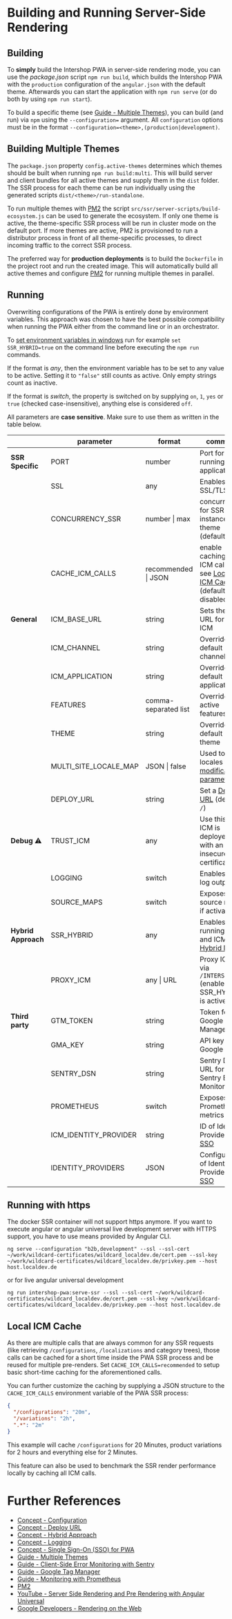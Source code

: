 <!--
kb_guide
kb_pwa
kb_everyone
kb_sync_latest_only
-->

# Building and Running Server-Side Rendering

## Building

To **simply** build the Intershop PWA in server-side rendering mode, you can use the _package.json_ script `npm run build`, which builds the Intershop PWA with the `production` configuration of the `angular.json` with the default theme.
Afterwards you can start the application with `npm run serve` (or do both by using `npm run start`).

To build a specific theme (see [Guide - Multiple Themes][multiple-themes]), you can build (and run) via `npm` using the `--configuration=` argument.
All `configuration` options must be in the format `--configuration=<theme>,(production|development)`.

## Building Multiple Themes

The `package.json` property `config.active-themes` determines which themes should be built when running `npm run build:multi`.
This will build server and client bundles for all active themes and supply them in the `dist` folder.
The SSR process for each theme can be run individually using the generated scripts `dist/<theme>/run-standalone`.

To run multiple themes with [PM2][pm2] the script `src/ssr/server-scripts/build-ecosystem.js` can be used to generate the ecosystem.
If only one theme is active, the theme-specific SSR process will be run in cluster mode on the default port.
If more themes are active, PM2 is provisioned to run a distributor process in front of all theme-specific processes, to direct incoming traffic to the correct SSR process.

The preferred way for **production deployments** is to build the `Dockerfile` in the project root and run the created image.
This will automatically build all active themes and configure [PM2][pm2] for running multiple themes in parallel.

## Running

Overwriting configurations of the PWA is entirely done by environment variables.
This approach was chosen to have the best possible compatibility when running the PWA either from the command line or in an orchestrator.

To [set environment variables in windows](https://docs.microsoft.com/en-us/windows-server/administration/windows-commands/set_1) run for example `set SSR_HYBRID=true` on the command line before executing the `npm run` commands.

If the format is _any_, then the environment variable has to be set to any value to be active.
Setting it to `"false"` still counts as active.
Only empty strings count as inactive.

If the format is _switch_, the property is switched on by supplying `on`, `1`, `yes` or `true` (checked case-insensitive), anything else is considered `off`.

All parameters are **case sensitive**.
Make sure to use them as written in the table below.

|                     | parameter             | format               | comment                                                                                      |
| ------------------- | --------------------- | -------------------- | -------------------------------------------------------------------------------------------- |
| **SSR Specific**    | PORT                  | number               | Port for running the application                                                             |
|                     | SSL                   | any                  | Enables SSL/TLS                                                                              |
|                     | CONCURRENCY_SSR       | number \| max        | concurrency for SSR instances per theme (default: 2)                                         |
|                     | CACHE_ICM_CALLS       | recommended \| JSON  | enable caching for ICM calls, see [Local ICM Cache](#local-icm-cache) (default: disabled)    |
| **General**         | ICM_BASE_URL          | string               | Sets the base URL for the ICM                                                                |
|                     | ICM_CHANNEL           | string               | Overrides the default channel                                                                |
|                     | ICM_APPLICATION       | string               | Overrides the default application                                                            |
|                     | FEATURES              | comma-separated list | Overrides active features                                                                    |
|                     | THEME                 | string               | Overrides the default theme                                                                  |
|                     | MULTI_SITE_LOCALE_MAP | JSON \| false        | Used to map locales to [url modification parameters](../guides/multi-site-configurations.md) |
|                     | DEPLOY_URL            | string               | Set a [Deploy URL][concept-deploy-url] (default `/`)                                         |
| **Debug** :warning: | TRUST_ICM             | any                  | Use this if ICM is deployed with an insecure certificate                                     |
|                     | LOGGING               | switch               | Enables extra log output                                                                     |
|                     | SOURCE_MAPS           | switch               | Exposes source maps if activated                                                             |
| **Hybrid Approach** | SSR_HYBRID            | any                  | Enables running PWA and ICM in [Hybrid Mode][concept-hybrid]                                 |
|                     | PROXY_ICM             | any \| URL           | Proxy ICM via `/INTERSHOP` (enabled if SSR_HYBRID is active)                                 |
| **Third party**     | GTM_TOKEN             | string               | Token for Google Tag Manager                                                                 |
|                     | GMA_KEY               | string               | API key for Google Maps                                                                      |
|                     | SENTRY_DSN            | string               | Sentry DSN URL for using Sentry Error Monitor                                                |
|                     | PROMETHEUS            | switch               | Exposes Prometheus metrics                                                                   |
|                     | ICM_IDENTITY_PROVIDER | string               | ID of Identity Provider for [SSO][concept-sso]                                               |
|                     | IDENTITY_PROVIDERS    | JSON                 | Configuration of Identity Providers for [SSO][concept-sso]                                   |

## Running with https

The docker SSR container will not support https anymore.
If you want to execute angular or angular universal live development server with HTTPS support, you have to use means provided by Angular CLI.

```
ng serve --configuration "b2b,development" --ssl --ssl-cert ~/work/wildcard-certificates/wildcard_localdev.de/cert.pem --ssl-key ~/work/wildcard-certificates/wildcard_localdev.de/privkey.pem --host host.localdev.de
```

or for live angular universal development

```
ng run intershop-pwa:serve-ssr --ssl --ssl-cert ~/work/wildcard-certificates/wildcard_localdev.de/cert.pem --ssl-key ~/work/wildcard-certificates/wildcard_localdev.de/privkey.pem --host host.localdev.de
```

## Local ICM Cache

As there are multiple calls that are always common for any SSR requests (like retrieving `/configurations`, `/localizations` and category trees), those calls can be cached for a short time inside the PWA SSR process and be reused for multiple pre-renders.
Set `CACHE_ICM_CALLS=recommended` to setup basic short-time caching for the aforementioned calls.

You can further customize the caching by supplying a JSON structure to the `CACHE_ICM_CALLS` environment variable of the PWA SSR process:

```json
{
  "/configurations": "20m",
  "/variations": "2h",
  ".*": "2m"
}
```

This example will cache `/configurations` for 20 Minutes, product variations for 2 hours and everything else for 2 Minutes.

This feature can also be used to benchmark the SSR render performance locally by caching all ICM calls.

# Further References

- [Concept - Configuration](../concepts/configuration.md)
- [Concept - Deploy URL][concept-deploy-url]
- [Concept - Hybrid Approach][concept-hybrid]
- [Concept - Logging](../concepts/logging.md)
- [Concept - Single Sign-On (SSO) for PWA][concept-sso]
- [Guide - Multiple Themes][multiple-themes]
- [Guide - Client-Side Error Monitoring with Sentry](./sentry-error-monitoring.md)
- [Guide - Google Tag Manager](./google-tag-manager.md)
- [Guide - Monitoring with Prometheus](./prometheus-monitoring.md)
- [PM2][pm2]
- [YouTube - Server Side Rendering and Pre Rendering with Angular Universal](https://www.youtube.com/watch?v=-VDOAjzLcvQ)
- [Google Developers - Rendering on the Web](https://developers.google.com/web/updates/2019/02/rendering-on-the-web)

[concept-sso]: ../concepts/sso.md
[concept-hybrid]: ../concepts/hybrid-approach.md
[concept-deploy-url]: ../concepts/deploy-url.md
[multiple-themes]: ./multiple-themes.md
[pm2]: https://pm2.keymetrics.io
